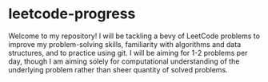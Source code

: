 # leetcode-progress

Welcome to my repository! I will be tackling a bevy of LeetCode problems to improve my problem-solving skills, familiarity with algorithms and data structures, and to practice using git. I will be aiming for 1-2 problems per day, though I am aiming solely for computational understanding of the underlying problem rather than sheer quantity of solved problems.
